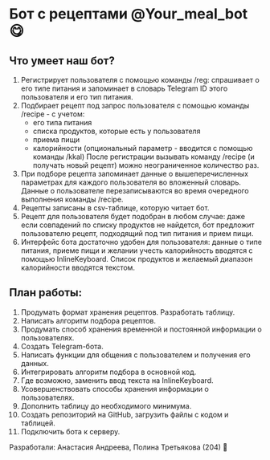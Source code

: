 # Бот с рецептами @Your_meal_bot :yum:

## Что умеет наш бот?

1. Регистрирует пользователя с помощью команды /reg: спрашивает о его типе питания и запоминает в словарь Telegram ID этого пользователя и его тип питания.
2. Подбирает рецепт под запрос пользователя с помощью команды /recipe - с учетом:
    + его типа питания
    + списка продуктов, которые есть у пользователя
    + приема пищи
    + калорийности (опциональный параметр - вводится с помощью команды /kkal)
После регистрации вызывать команду /recipe (и получать новый рецепт) можно неограниченное количество раз.
2. При подборе рецепта запоминает данные о вышеперечисленных параметрах для каждого пользователя во вложенный словарь. Данные о пользователе перезаписываются во время очередного выполнения команды /recipe.
3. Рецепты записаны в csv-таблице, которую читает бот.
4. Рецепт для пользователя будет подобран в любом случае: даже если совпадений по списку продуктов не найдется, бот предложит пользователю рецепт, подходящий под тип питания и прием пищи.
5. Интерфейс бота достаточно удобен для пользователя: данные о типе питания, приеме пищи и желании учесть калорийность вводятся с помощью InlineKeyboard. Список продуктов и желаемый диапазон калорийности вводятся текстом.

## План работы:

1. Продумать формат хранения рецептов. Разработать таблицу.
2. Написать алгоритм подбора рецептов.
2. Продумать способ хранения временной и постоянной информации о пользователях.
4. Создать Telegram-бота.
5. Написать функции для общения с пользователем и получения его данных.
6. Интегрировать алгоритм подбора в основной код.
7. Где возможно, заменить ввод текста на InlineKeyboard.
8. Усовершенствовать способы хранения информации о пользователях.
9. Дополнить таблицу до необходимого минимума.
10. Создать репозиторий на GitHub, загрузить файлы с кодом и таблицей.
11. Подключить бота к серверу.

Разработали: Анастасия Андреева, Полина Третьякова (204) :shaved_ice:
